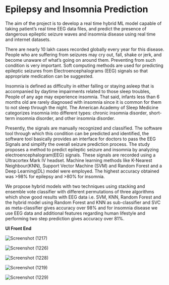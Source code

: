 # Epilepsy and Insomnia Prediction

The aim of the project is to develop a real time hybrid ML model capable of taking patient’s real time EEG data files, and predict the presence of dangerous epileptic seizure waves and insomnia disease using real time and internet datasets.

There are nearly 10 lakh cases recorded globally every year for this disease. People who are suffering from seizures may cry out, fall, shake or jerk, and become unaware of what’s going on around them. Preventing from such condition is very important. Soft computing methods are used for predicting epileptic seizures from Electroencephalograms (EEG) signals so that appropriate medication can be suggested.

Insomnia is defined as difficulty in either falling or staying asleep that is accompanied by daytime impairments related to those sleep troubles, People of any age may experience insomnia. That said, infants less than 6 months old are rarely diagnosed with insomnia since it is common for them to not sleep through the night. The American Academy of Sleep Medicine categorizes insomnia into different types: chronic insomnia disorder, short-term insomnia disorder, and other insomnia disorder.

Presently, the signals are manually recognized and classified. The software tool through which this condition can be predicted and identified, the software tool basically provides an interface for doctors to pass the EEG Signals and simplify the overall seizure prediction process. The study proposes a method to predict epileptic seizure and insomnia by analyzing electroencephalogram(EEG) signals. These signals are recorded using a Ultracortex Mark IV headset. Machine learning methods like K-Nearest Neighbour(KNN), Support Vector Machine (SVM) and Random Forest and a Deep Learning(DL) model were employed. The highest accuracy obtained was >98% for epilepsy and >80% for insomnia.

We propose hybrid models with two techniques using stacking and ensemble vote classifier with different permutations of three algorithms which show good results with EEG data i.e. SVM, KNN, Random Forest and the hybrid model using Random Forest and KNN as sub-classifier and SVC as meta-classifier gives accuracy over 98% and for insomnia disease we use EEG data and additional features regarding human lifestyle and performing two step prediction gives accuracy over 81%.

**UI Front End**

![Screenshot (1217)](https://github.com/Gautham0011/Brain_Disorder_Prediction/assets/85282195/f2a47ded-0565-4fdd-a4ed-a4227312ef99)


![Screenshot (1226)](https://github.com/Gautham0011/Brain_Disorder_Prediction/assets/85282195/fa2d2188-f3e1-4652-8145-3d9f66ec9d02)


![Screenshot (1228)](https://github.com/Gautham0011/Brain_Disorder_Prediction/assets/85282195/d9cf2951-3002-4e2a-8ce6-edfb585009ca)


![Screenshot (1219)](https://github.com/Gautham0011/Brain_Disorder_Prediction/assets/85282195/1941da31-bb67-4dd7-a310-811b3af231f4)


![Screenshot (1229)](https://github.com/Gautham0011/Brain_Disorder_Prediction/assets/85282195/35ca3119-563e-4295-9e89-f659697cf83c)
